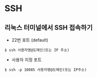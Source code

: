 # SSH

## 리눅스 터미널에서 SSH 접속하기

* 22번 포트 (default)
```
$ ssh 사용자명@도메인(또는 IP 주소)
```

* 사용자 지정 포트
```
$ ssh -p 10085 사용자명@도메인(또는 IP주소)
```
